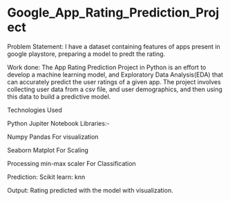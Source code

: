 # Google_App_Rating_Prediction_Project

Problem Statement: I have a dataset containing features of apps present in google playstore, preparing a model to predt the rating.

Work done: The App Rating Prediction Project in Python is an effort to develop a machine learning model, and Exploratory Data Analysis(EDA) that can accurately predict the user ratings of a given app. The project involves collecting user data from a csv file, and user demographics, and then using this data to build a predictive model.

Technologies Used

Python Jupiter Notebook Libraries:-

Numpy Pandas For visualization 

Seaborn Matplot For Scaling

Processing min-max scaler For Classification

Prediction: Scikit learn: knn




Output: Rating predicted with the model with visualization.






